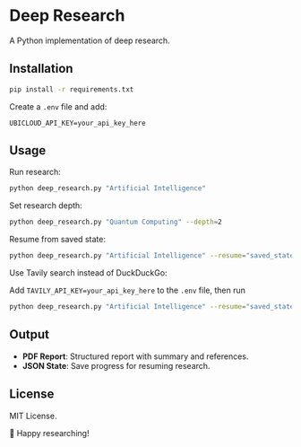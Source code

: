 # Deep Research

A Python implementation of deep research.

## Installation

```bash
pip install -r requirements.txt
```

Create a `.env` file and add:

```
UBICLOUD_API_KEY=your_api_key_here
```

## Usage

Run research:

```bash
python deep_research.py "Artificial Intelligence"
```

Set research depth:

```bash
python deep_research.py "Quantum Computing" --depth=2
```

Resume from saved state:

```bash
python deep_research.py "Artificial Intelligence" --resume="saved_state.json"
```

Use Tavily search instead of DuckDuckGo:

Add `TAVILY_API_KEY=your_api_key_here` to the `.env` file, then run

```bash
python deep_research.py "Artificial Intelligence" --resume="saved_state.json"
```

## Output

- **PDF Report**: Structured report with summary and references.
- **JSON State**: Save progress for resuming research.

## License

MIT License.

🚀 Happy researching!